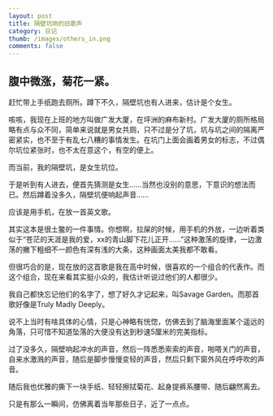 ```yaml
---
layout: post
title: 隔壁坑响的旧歌声
category: 日记
thumb: /images/others_in.png
comments: false
---
```


## 腹中微涨，菊花一紧。

赶忙带上手纸跑去厕所。蹲下不久，隔壁坑也有人进来，估计是个女生。

咳咳，我现在上班的地方叫做广发大厦，在坪洲的麻布新村。广发大厦的厕所格局略有点与众不同，简单来说就是男女共厕，只不过是分了坑，坑与坑之间的隔离严密紧实，也不至于有乱七八糟的事情发生。在坑门上面会画着男女的标志，不过偶尔坑位紧张时，也不太在意这个，有空的便上。

而当前，我的隔壁坑，是女生坑位。

于是听到有人进去，便首先猜测是女生……当然也没别的意思，下意识的想法而已。然后蹲着没多久，隔壁坑便响起声音……

应该是用手机，在放一首英文歌。

其实这本是很土鳖的一件事情。你想啊，拉屎的时候，用手机的外放，一边听着类似于“苍茫的天涯是我的爱，xx的青山脚下花儿正开……”这种激荡的旋律，一边激荡的撇下粗细不一颜色有深有浅的大条，这种画面太美我都不敢看。

但很巧合的是，现在放的这首歌是我在高中时候，很喜欢的一个组合的代表作。而这个组合，现在来看其实挺小众的，我估计听说过他们的人都很少。

我自己都快忘记他们的名字了，想了好久才记起来，叫Savage Garden。而那首歌好像是Truly Madly Deeply。

说不上当时有啥具体的心情，只是心神略有恍惚，仿佛去到了脑海里面某个遥远的角落，只可惜不知道坠落的大便没有达到秒速5厘米的完美指标。

过了没多久，隔壁响起冲水的声音，然后一阵悉悉索索的声音，啪嗒关门的声音，自来水激溅的声音，随后是脚步慢慢变轻的声音，然后只剩下窗外风在呼呼吹的声音。

随后我也优雅的撕下一块手纸、轻轻擦拭菊花、起身提裤系腰带、随后翩然离去。

只是有那么一瞬间，仿佛离着当年那些日子，近了一点点。
